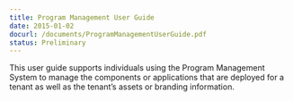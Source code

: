 ```yaml
---
title: Program Management User Guide
date: 2015-01-02
docurl: /documents/ProgramManagementUserGuide.pdf
status: Preliminary
---
```

This user guide supports individuals using the Program Management System to manage the components or applications that are deployed for a tenant as well as the tenant’s assets or branding information.